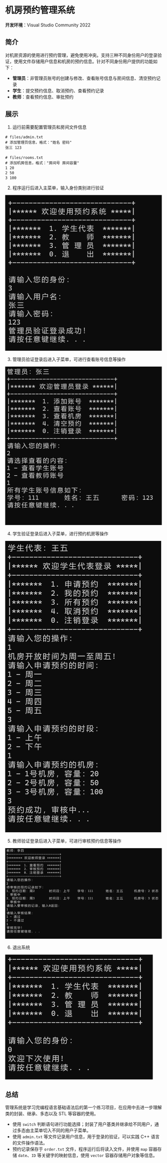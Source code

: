 # 机房预约管理系统

**开发环境**：Visual Studio Community 2022 

## 简介

对机房资源的使用进行预约管理，避免使用冲突。支持三种不同身份用户的登录验证，使用文件存储用户信息和机房的预约信息。针对不同身份用户提供的功能如下：

- **管理员**：非管理员账号的创建与修改、查看账号信息与房间信息、清空预约记录
- **学生**：提交预约信息、取消预约、查看预约记录
- **教师**：查看预约信息、审批预约

## 展示

1. 运行前需要配置管理员和房间文件信息

```
# files/admin.txt
# 添加管理员信息，格式："姓名 密码"
张三 123

# files/rooms.txt
# 添加机房信息，格式："房间号 房间容量"
1 20
2 50
3 100
```

2. 程序运行后进入主菜单，输入身份类别进行验证

![主菜单](img/主菜单.png "管理员登录")

3. 管理员验证登录后进入子菜单，可进行查看账号信息等操作

![管理员子菜单](img/管理员子菜单.png "查看学生账号")

4. 学生验证登录后进入子菜单，进行预约机房等操作 

![学生子菜单](img/学生子菜单.png "申请预约")

5. 教师验证登录后进入子菜单，可进行审核预约信息等操作

![教师子菜单](img/教师子菜单.png "审核预约")

6. 退出系统

![退出系统](img/退出系统.png)

## 总结

管理系统是学习完编程语言基础语法后的第一个练习项目，在应用中去进一步理解类的封装、继承、多态以及 STL 等容器的使用。
- 使用 `switch` 判断语句进行功能选择；封装了用户基类并继承给不同用户，通过多态由主菜单切入不同的用户子菜单。
- 使用 `admin.txt` 等文件记录用户信息，用于登录的验证，可以实践 C++ 语言的文件操作语法。
- 预约记录保存于 `order.txt` 文件，程序运行后将读入文件，并使用 `map` 容器存储 `date`、`ID` 等关键字的映射信息，使用 `vector` 容器存储用户对象等信息。
